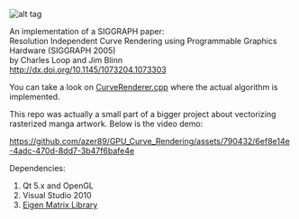 ![alt tag](https://raw.githubusercontent.com/azer89/GPU_Curve_Rendering/master/bezier_large.png)

An implementation of a SIGGRAPH paper:<br/>
Resolution Independent Curve Rendering using Programmable Graphics Hardware (SIGGRAPH 2005)<br/>
by Charles Loop and Jim Blinn<br/>
http://dx.doi.org/10.1145/1073204.1073303<br/>

You can take a look on [CurveRenderer.cpp](https://github.com/azer89/GPU_Curve_Rendering/blob/master/QtTestShader/CurveRenderer.cpp) where the actual algorithm is implemented.

This repo was actually a small part of a bigger project about vectorizing rasterized manga artwork. Below is the video demo:

https://github.com/azer89/GPU_Curve_Rendering/assets/790432/6ef8e14e-4adc-470d-8dd7-3b47f6bafe4e

Dependencies:<br/>
1. Qt 5.x and OpenGL<br/>
2. Visual Studio 2010 <br/>
3. [Eigen Matrix Library](http://eigen.tuxfamily.org)<br/>
